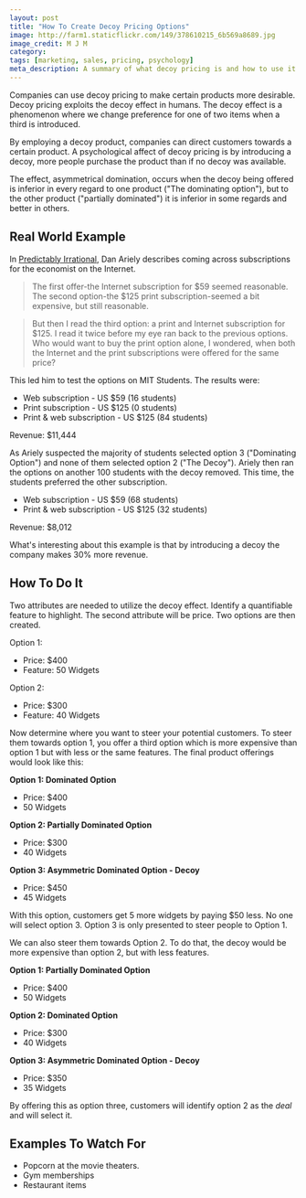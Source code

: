```yaml
---
layout: post
title: "How To Create Decoy Pricing Options"
image: http://farm1.staticflickr.com/149/378610215_6b569a8689.jpg
image_credit: M J M
category: 
tags: [marketing, sales, pricing, psychology]
meta_description: A summary of what decoy pricing is and how to use it in your pricing strategy.
---
```


Companies can use decoy pricing to make certain products more desirable. Decoy pricing exploits the decoy effect in humans. The decoy effect is a phenomenon where we change preference for one of two items when a third is introduced.

By employing a decoy product, companies can direct customers towards a certain product. A psychological affect of decoy pricing is by introducing a decoy, more people purchase the product than if no decoy was available.

The effect, asymmetrical domination, occurs when the decoy being offered is inferior in every regard to one product ("The dominating option"), but to the other product  ("partially dominated") it is inferior in some regards and better in others.

## Real World Example
In [Predictably Irrational][4], Dan Ariely describes coming across subscriptions for the economist on the Internet.

> The first offer-the Internet subscription for $59 seemed reasonable. The second option-the $125 print subscription-seemed a bit expensive, but still reasonable.

> But then I read the third option: a print and Internet subscription for $125. I read it twice before my eye ran back to the previous options. Who would want to buy the print option alone, I wondered, when both the Internet and the print subscriptions were offered for the same price?

This led him to test the options on MIT Students. The results were:

* Web subscription - US $59 (16 students)
* Print subscription - US $125 (0 students)
* Print & web subscription - US $125 (84 students)

Revenue: $11,444

As Ariely suspected the majority of students selected option 3 ("Dominating Option") and none of them selected option 2 ("The Decoy"). Ariely then ran the options on another 100 students with the decoy removed. This time, the students preferred the other subscription.

* Web subscription - US $59 (68 students)
* Print & web subscription - US $125 (32 students)

Revenue: $8,012

What's interesting about this example is that by introducing a decoy the company makes 30% more revenue.

[4]: http://www.amazon.com/gp/product/0061353248/ref=as_li_ss_tl?ie=UTF8&camp=1789&creative=390957&creativeASIN=0061353248&linkCode=as2&tag=breharsblo-20

## How To Do It
Two attributes are needed to utilize the decoy effect. Identify a quantifiable feature to highlight. The second attribute will be price. Two options are then created.

Option 1:

* Price: $400
* Feature: 50 Widgets

Option 2:

* Price: $300
* Feature: 40 Widgets

Now determine where you want to steer your potential customers. To steer them towards option 1, you offer a third option which is more expensive than option 1 but with less or the same features. The final product offerings would look like this:

__Option 1: Dominated Option__

* Price: $400
* 50 Widgets

__Option 2: Partially Dominated Option__

* Price: $300
* 40 Widgets

__Option 3: Asymmetric Dominated Option - Decoy__

* Price: $450
* 45 Widgets

With this option, customers get 5 more widgets by paying $50 less. No one will select option 3. Option 3 is only presented to steer people to Option 1.

We can also steer them towards Option 2. To do that, the decoy would be more expensive than option 2, but with less features.

__Option 1: Partially Dominated Option__

* Price: $400
* 50 Widgets

__Option 2: Dominated Option__

* Price: $300
* 40 Widgets

__Option 3: Asymmetric Dominated Option - Decoy__ 

* Price: $350
* 35 Widgets

By offering this as option three, customers will identify option 2 as the _deal_ and will select it.

## Examples To Watch For

* Popcorn at the movie theaters.
* Gym memberships
* Restaurant items
